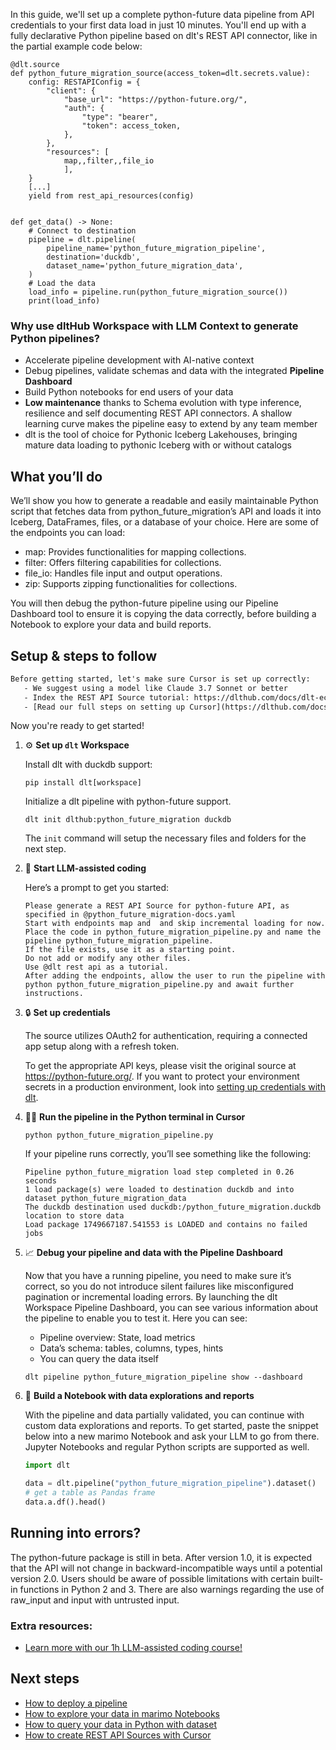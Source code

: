 In this guide, we'll set up a complete python-future data pipeline from API credentials to your first data load in just 10 minutes. You'll end up with a fully declarative Python pipeline based on dlt's REST API connector, like in the partial example code below:

```python-outcome
@dlt.source
def python_future_migration_source(access_token=dlt.secrets.value):
    config: RESTAPIConfig = {
        "client": {
            "base_url": "https://python-future.org/",
            "auth": {
                "type": "bearer",
                "token": access_token,
            },
        },
        "resources": [
            map,,filter,,file_io
            ],
    }
    [...]
    yield from rest_api_resources(config)


def get_data() -> None:
    # Connect to destination
    pipeline = dlt.pipeline(
        pipeline_name='python_future_migration_pipeline',
        destination='duckdb',
        dataset_name='python_future_migration_data', 
    )
    # Load the data
    load_info = pipeline.run(python_future_migration_source())
    print(load_info) 
```

### Why use dltHub Workspace with LLM Context to generate Python pipelines?

- Accelerate pipeline development with AI-native context
- Debug pipelines, validate schemas and data with the integrated **Pipeline Dashboard**
- Build Python notebooks for end users of your data
- **Low maintenance** thanks to Schema evolution with type inference, resilience and self documenting REST API connectors. A shallow learning curve makes the pipeline easy to extend by any team member
- dlt is the tool of choice for Pythonic Iceberg Lakehouses, bringing mature data loading to pythonic Iceberg with or without catalogs

## What you’ll do

We’ll show you how to generate a readable and easily maintainable Python script that fetches data from python_future_migration’s API and loads it into Iceberg, DataFrames, files, or a database of your choice. Here are some of the endpoints you can load:

- map: Provides functionalities for mapping collections.
- filter: Offers filtering capabilities for collections.
- file_io: Handles file input and output operations.
- zip: Supports zipping functionalities for collections.

You will then debug the python-future pipeline using our Pipeline Dashboard tool to ensure it is copying the data correctly, before building a Notebook to explore your data and build reports.

## Setup & steps to follow

```default
Before getting started, let's make sure Cursor is set up correctly:
   - We suggest using a model like Claude 3.7 Sonnet or better
   - Index the REST API Source tutorial: https://dlthub.com/docs/dlt-ecosystem/verified-sources/rest_api/ and add it to context as **@dlt rest api**
   - [Read our full steps on setting up Cursor](https://dlthub.com/docs/dlt-ecosystem/llm-tooling/cursor-restapi#23-configuring-cursor-with-documentation)
```

Now you're ready to get started!

1. ⚙️ **Set up `dlt` Workspace**
    
    Install dlt with duckdb support:
    ```shell
    pip install dlt[workspace]
    ```

    Initialize a dlt pipeline with python-future support.
    ```shell
    dlt init dlthub:python_future_migration duckdb
    ```

    The `init` command will setup the necessary files and folders for the next step.
    
2. 🤠 **Start LLM-assisted coding**
    
    Here’s a prompt to get you started:
    
    ```prompt
    Please generate a REST API Source for python-future API, as specified in @python_future_migration-docs.yaml 
    Start with endpoints map and  and skip incremental loading for now. 
    Place the code in python_future_migration_pipeline.py and name the pipeline python_future_migration_pipeline. 
    If the file exists, use it as a starting point. 
    Do not add or modify any other files. 
    Use @dlt rest api as a tutorial. 
    After adding the endpoints, allow the user to run the pipeline with python python_future_migration_pipeline.py and await further instructions.
    ```

    
3. 🔒 **Set up credentials** 
    
    The source utilizes OAuth2 for authentication, requiring a connected app setup along with a refresh token.
    
    To get the appropriate API keys, please visit the original source at https://python-future.org/.
    If you want to protect your environment secrets in a production environment, look into [setting up credentials with dlt](https://dlthub.com/docs/walkthroughs/add_credentials).
    
4. 🏃‍♀️ **Run the pipeline in the Python terminal in Cursor**
    
    ```shell
    python python_future_migration_pipeline.py
    ```
    
    If your pipeline runs correctly, you’ll see something like the following:
    
    ```shell
    Pipeline python_future_migration load step completed in 0.26 seconds
    1 load package(s) were loaded to destination duckdb and into dataset python_future_migration_data
    The duckdb destination used duckdb:/python_future_migration.duckdb location to store data
    Load package 1749667187.541553 is LOADED and contains no failed jobs
    ```
    
5. 📈 **Debug your pipeline and data with the Pipeline Dashboard**

    Now that you have a running pipeline, you need to make sure it’s correct, so you do not introduce silent failures like misconfigured pagination or incremental loading errors. By launching the dlt Workspace Pipeline Dashboard, you can see various information about the pipeline to enable you to test it. Here you can see:
    - Pipeline overview: State, load metrics
    - Data’s schema: tables, columns, types, hints
    - You can query the data itself
    
    ```shell
    dlt pipeline python_future_migration_pipeline show --dashboard
    ```
    
6. 🐍 **Build a Notebook with data explorations and reports**

    With the pipeline and data partially validated, you can continue with custom data explorations and reports. To get started, paste the snippet below into a new marimo Notebook and ask your LLM to go from there. Jupyter Notebooks and regular Python scripts are supported as well.

    
    ```python
    import dlt

   data = dlt.pipeline("python_future_migration_pipeline").dataset()
   # get a table as Pandas frame
   data.a.df().head()
    ```

## Running into errors?

The python-future package is still in beta. After version 1.0, it is expected that the API will not change in backward-incompatible ways until a potential version 2.0. Users should be aware of possible limitations with certain built-in functions in Python 2 and 3. There are also warnings regarding the use of raw_input and input with untrusted input.

### Extra resources:

- [Learn more with our 1h LLM-assisted coding course!](https://www.youtube.com/watch?v=GGid70rnJuM)

## Next steps

- [How to deploy a pipeline](https://dlthub.com/docs/walkthroughs/deploy-a-pipeline)
- [How to explore your data in marimo Notebooks](https://dlthub.com/docs/general-usage/dataset-access/marimo)
- [How to query your data in Python with dataset](https://dlthub.com/docs/general-usage/dataset-access/dataset)
- [How to create REST API Sources with Cursor](https://dlthub.com/docs/dlt-ecosystem/llm-tooling/cursor-restapi)